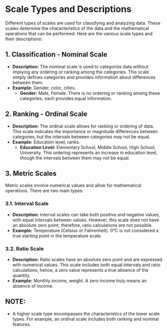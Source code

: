 # Scale Types and Descriptions

Different types of scales are used for classifying and analyzing data. These scales determine the characteristics of the data and the mathematical operations that can be performed. Here are the various scale types and their descriptions:

## 1. Classification - Nominal Scale

- **Description:** The nominal scale is used to categorize data without implying any ordering or ranking among the categories. This scale simply defines categories and provides information about differences between them.
- **Example:** Gender, color, cities.
  - **Gender:** Male, Female. There is no ordering or ranking among these categories; each provides equal information.

## 2. Ranking - Ordinal Scale

- **Description:** The ordinal scale allows for ranking or ordering of data. This scale indicates the importance or magnitude differences between categories, but the intervals between categories may not be equal.
- **Example:** Education level, ranks.
  - **Education Level:** Elementary School, Middle School, High School, University. This ordering represents an increase in education level, though the intervals between them may not be equal.

## 3. Metric Scales

Metric scales involve numerical values and allow for mathematical operations. There are two main types:

### 3.1. Interval Scale

- **Description:** Interval scales can take both positive and negative values, with equal intervals between values. However, this scale does not have an absolute zero point; therefore, ratio calculations are not possible.
- **Example:** Temperature (Celsius or Fahrenheit). 0°C is not considered a true starting point in the temperature scale.

### 3.2. Ratio Scale

- **Description:** Ratio scales have an absolute zero point and are expressed with numerical values. This scale includes both equal intervals and ratio calculations; hence, a zero value represents a true absence of the quantity.
- **Example:** Monthly income, weight. A zero income truly means an absence of income.

## NOTE:
- A higher scale type encompasses the characteristics of the lower scale types. For example, an ordinal scale includes both ranking and nominal features.
